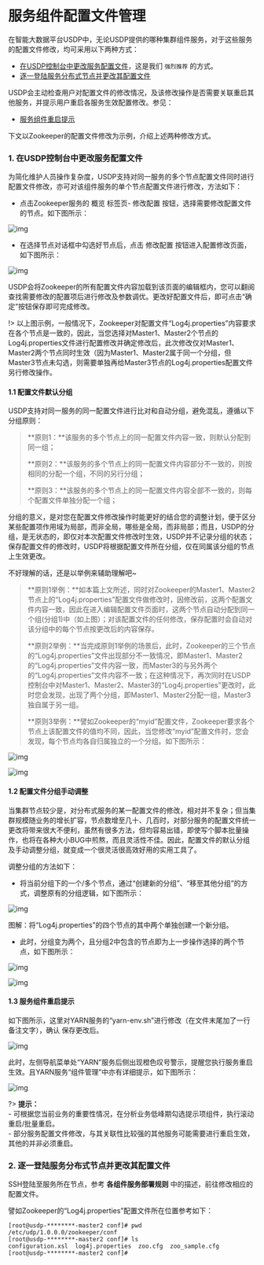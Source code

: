 # 服务组件配置文件管理

在智能大数据平台USDP中，无论USDP提供的哪种集群组件服务，对于这些服务的配置文件修改，均可采用以下两种方式：

- [在USDP控制台中更改服务配置文件](usdpdc/guide_v2/service_config?id=_1-在usdp控制台中更改服务配置文件)，这是我们 `强烈推荐` 的方式。
- [逐一登陆服务分布式节点并更改其配置文件](usdpdc/guide_v2/service_config?id=_2-逐一登陆服务分布式节点并更改其配置文件) 



USDP会主动检查用户对配置文件的修改情况，及该修改操作是否需要关联重启其他服务，并提示用户重启各服务生效配置修改。参见：

- [服务组件重启提示](usdpdc/guide_v2/service_config?id=_13-服务组件重启提示)



下文以Zookeeper的配置文件修改为示例，介绍上述两种修改方式。

### 1. 在USDP控制台中更改服务配置文件

为简化维护人员操作复杂度，USDP支持对同一服务的多个节点配置文件同时进行配置文件修改，亦可对该组件服务的单个节点配置文件进行修改，方法如下：

- 点击Zookeeper服务的 <kbd>概览</kbd> 标签页- <kbd>修改配置</kbd> 按钮，选择需要修改配置文件的节点。如下图所示：

![img](../../images/xc_x86_2.1.x/guide/service/service_configer_zk_update.png)

- 在选择节点对话框中勾选好节点后，点击 <kbd>修改配置</kbd> 按钮进入配置修改页面，如下图所示：

![img](../../images/xc_x86_2.1.x/guide/service/service_configer_zk_update1.png)

USDP会将Zookeeper的所有配置文件内容加载到该页面的编辑框内，您可以翻阅查找需要修改的配置项后进行修改及参数调优。更改好配置文件后，即可点击“确定”按钮保存即可完成修改。

!> 以上图示例，一般情况下，Zookeeper对配置文件“Log4j.properties”内容要求在各个节点是一致的，因此，当您选择对Master1、Master2个节点的Log4j.properties文件进行配置修改并确定修改后，此次修改仅对Master1、Master2两个节点同时生效（因为Master1、Master2属于同一个分组，但Master3节点未勾选，则需要单独再给Master3节点的Log4j.properties配置文件另行修改操作。



#### 1.1 配置文件默认分组

USDP支持对同一服务的同一配置文件进行比对和自动分组，避免混乱，遵循以下分组原则：

> **原则1：**该服务的多个节点上的同一配置文件内容一致，则默认分配到同一组；
>
> **原则2：**该服务的多个节点上的同一配置文件内容部分不一致的，则按相同的分配一个组，不同的另行分组；
>
> **原则3：**该服务的多个节点上的同一配置文件内容全部不一致的，则每个配置文件单独分配一个组；

分组的意义，是对您在配置文件修改操作时能更好的结合您的调整计划，便于区分某些配置项作用域为局部，而非全局，哪些是全局，而非局部；而且，USDP的分组，是无状态的，即仅对本次配置文件修改时生效，USDP并不记录分组的状态；保存配置文件的修改时，USDP将根据配置文件所在分组，仅在同属该分组的节点上生效更改。

不好理解的话，还是以举例来辅助理解吧~

> **原则1举例：**如本篇上文所述，同时对Zookeeper的Master1、Master2节点上的“Log4j.properties”配置文件做修改时，因修改前，这两个配置文件内容一致，因此在进入编辑配置文件页面时，这两个节点自动分配到同一个组(分组1)中（如上图）；对该配置文件的任何修改，保存配置时会自动对该分组中的每个节点按更改后的内容保存。
>
> **原则2举例：**当完成原则1举例的场景后，此时，Zookeeper的三个节点的“Log4j.properties”文件出现部分不一致情况，即Master1、Master2的“Log4j.properties”文件内容一致，而Master3的与另外两个的“Log4j.properties”文件内容不一致；在这种情况下，再次同时在USDP控制台中对Master1、Master2、Master3的“Log4j.properties”更改时，此时您会发现，出现了两个分组，即Master1、Master2分配一组，Master3独自属于另一组。
>
> **原则3举例：**譬如Zookeeper的“myid”配置文件，Zookeeper要求各个节点上该配置文件的值均不同，因此，当您修改“myid”配置文件时，您会发现，每个节点均各自归属独立的一个分组。如下图所示：

![img](../../images/xc_x86_2.1.x/guide/service/service_configer_zk_update1_group2.png)

![img](../../images/xc_x86_2.1.x/guide/service/service_configer_zk_update1_group3.png)



#### 1.2 配置文件分组手动调整

当集群节点较少是，对分布式服务的某一配置文件的修改，相对并不复杂；但当集群规模随业务的增长扩容，节点数增至几十、几百时，对部分服务的配置文件统一更改将带来很大不便利，虽然有很多方法，但均容易出错，即使写个脚本批量操作，也将在各种大小BUG中煎熬，而且灵活性不佳。因此，配置文件的默认分组及手动调整分组，就变成一个很灵活很高效好用的实用工具了。

调整分组的方法如下：

- 将当前分组下的一个/多个节点，通过“创建新的分组”、“移至其他分组”的方式，调整原有的分组逻辑，如下图所示：

![img](../../images/xc_x86_2.1.x/guide/service/service_configer_zk_update1_group.png)

图解：将“Log4j.properties”的四个节点的其中两个单独创建一个新分组。

- 此时，分组变为两个，且分组2中包含的节点即为上一步操作选择的两个节点，如下图所示：

![img](../../images/xc_x86_2.1.x/guide/service/service_configer_zk_update1_group0.png)

![img](../../images/xc_x86_2.1.x/guide/service/service_configer_zk_update1_group1.png)



#### 1.3 服务组件重启提示

如下图所示，这里对YARN服务的“yarn-env.sh”进行修改（在文件末尾加了一行备注文字），<kbd>确认</kbd> 保存更改后。

![img](../../images/xc_x86_2.1.x/guide/service/service_configer_yarn_update.png)

此时，左侧导航菜单处“YARN”服务后侧出现橙色叹号警示，提醒您执行服务重启生效。且YARN服务“组件管理”中亦有详细提示，如下图所示：

![img](../../images/xc_x86_2.1.x/guide/service/service_configer_yarn_reboot.png)

?> **提示：**</br>- 可根据您当前业务的重要性情况，在分析业务低峰期勾选提示项组件，执行滚动重启/批量重启。</br>- 部分服务配置文件修改，与其关联性比较强的其他服务可能需要进行重启生效，其他的并非必须重启。



### 2. 逐一登陆服务分布式节点并更改其配置文件

SSH登陆至服务所在节点，参考 **各组件服务部署规则** 中的描述，前往修改相应的配置文件。

譬如Zookeeper的“Log4j.properties”配置文件所在位置参考如下：

~~~shell
[root@usdp-********-master2 conf]# pwd
/etc/udp/1.0.0.0/zookeeper/conf
[root@usdp-********-master2 conf]# ls
configuration.xsl  log4j.properties  zoo.cfg  zoo_sample.cfg
[root@usdp-********-master2 conf]#
~~~

